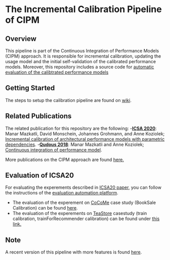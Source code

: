 # The Incremental Calibration Pipeline of CIPM
## Overview
This pipeline is part of the Continuous Integration of Performance Models (CIPM) approach. It is responsible for incremental calibration, updating the usage model and the initial self-validation of the calibrated performance models.
Moreover, this repository includes a source code for [automatic evaluation of the calibtrated performance models](https://github.com/CIPM-tools/Incremental-Calibration-Pipeline/tree/master/evaluation/evaluation-automation-platform)

## Getting Started
The steps to setup the calibration pipeline are found on [wiki](https://github.com/CIPM-tools/Incremental-Calibration-Pipeline/wiki/Calibration-Pipeline-Setup).

## Related Publications
The related publication for this repository are the following:
-**[ICSA 2020](http://icsa-conferences.org/2020/index.html)**: Manar Mazkatli, David Monschein, Johannes Grohmann, and Anne Koziolek; [Incremental calibration of architectural performance models with parametric dependencies]( https://sdqweb.ipd.kit.edu/publications/pdfs/mazkatli2020a.pdf).
-**[Qudous 2018](http://2018.qudos-workshop.org/)**: Manar Mazkatli and Anne Koziolek; [Continuous integration of performance model]( https://sdqweb.ipd.kit.edu/publications/pdfs/Mazkatli2018Qudos1.pdf).

More publications on the CIPM approach are found [here.](https://are.ipd.kit.edu/people/manar-mazkatli/publications/) 
## Evaluation of ICSA20 
For evaluating the experements described in [ICSA20 paper](https://sdqweb.ipd.kit.edu/publications/pdfs/mazkatli2020a.pdf), you can follow the instructions of the [evaluation automation platform](https://github.com/CIPM-tools/Incremental-Calibration-Pipeline/tree/master/evaluation/evaluation-automation-platform).
-  The evaluation of the experement on [CoCoMe](https://github.com/cocome-community-case-study/cocome-cloud-jee-platform-migration) case study (BookSale Calibration) can be found [here](https://github.com/CIPM-tools/Incremental-Calibration-Pipeline/tree/master/evaluation/evaluation-automation-platform/src/main/java/paper/evaluation/automation/start/cocome).
- The evaluation of the experements on [TeaStore](https://github.com/CIPM-tools/TeaStore) casestudy (train calibration, trainForRecommender calibration) can be found under [this link.](https://github.com/CIPM-tools/Incremental-Calibration-Pipeline/tree/master/evaluation/evaluation-automation-platform/src/main/java/paper/evaluation/automation/start/teastore)
## Note
A recent version of this pipeline with more features is found [here](https://github.com/CIPM-tools/CIPM-Pipeline).
